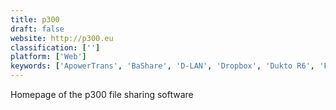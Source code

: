 ```yaml
---
title: p300
draft: false 
website: http://p300.eu
classification: ['']
platform: ['Web']
keywords: ['ApowerTrans', 'BaShare', 'D-LAN', 'Dropbox', 'Dukto R6', 'FTPbox', 'Filedrop', 'Ge.tt', 'Giver', 'MobiKin Transfer for Mobile', 'Pushbullet', 'SHAREit', 'ShareDrop', 'ShareFiles', 'SyncDroid', 'Transfer on LAN', 'Volafile', 'Zapya', 'reep.io']
---
```

Homepage of the p300 file sharing software